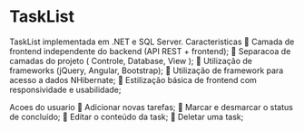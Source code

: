 # TaskList

TaskList implementada em .NET e SQL Server.
 Caracteristicas
      Camada de frontend independente do backend (API REST + frontend);
     Separacoa de camadas do projeto ( Controle, Database, View );
     Utilização de frameworks (jQuery, Angular, Bootstrap);
     Utilização de framework para acesso a dados NHibernate;
     Estilização básica de frontend com responsividade e usabilidade;
    
Acoes do usuario
      Adicionar novas tarefas;
     Marcar e desmarcar o status de concluído;
     Editar o conteúdo da task;
     Deletar uma task;
